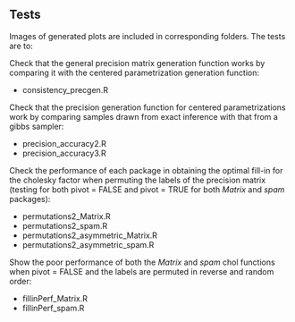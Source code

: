 ## Tests
Images of generated plots are included in corresponding folders. The tests are to:

Check that the general precision matrix generation function works by comparing it with the centered parametrization generation function:
- consistency_precgen.R

Check that the precision generation function for centered parametrizations work by comparing samples drawn from exact inference with that from a gibbs sampler:
- precision_accuracy2.R
- precision_accuracy3.R


Check the performance of each package in obtaining the optimal fill-in for the cholesky factor when permuting the labels of the precision matrix (testing for both pivot = FALSE and pivot = TRUE for both *Matrix* and *spam* packages):
- permutations2_Matrix.R
- permutations2_spam.R
- permutations2_asymmetric_Matrix.R
- permutations2_asymmetric_spam.R

Show the poor performance of both the *Matrix* and *spam* chol functions when pivot = FALSE and the labels are permuted in reverse and random order:
- fillinPerf_Matrix.R
- fillinPerf_spam.R
